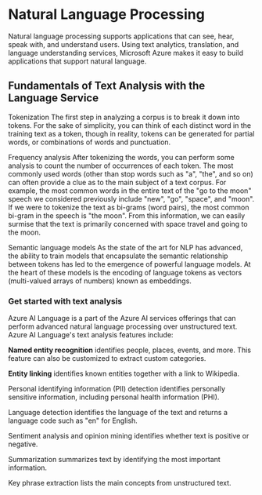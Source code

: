 # Natural Language Processing

Natural language processing supports applications that can see, hear, speak with, and understand users. Using text analytics, translation, and language understanding services, Microsoft Azure makes it easy to build applications that support natural language.

## Fundamentals of Text Analysis with the Language Service

Tokenization
The first step in analyzing a corpus is to break it down into tokens. For the sake of simplicity, you can think of each distinct word in the training text as a token, though in reality, tokens can be generated for partial words, or combinations of words and punctuation.

Frequency analysis
After tokenizing the words, you can perform some analysis to count the number of occurrences of each token. The most commonly used words (other than stop words such as "a", "the", and so on) can often provide a clue as to the main subject of a text corpus. For example, the most common words in the entire text of the "go to the moon" speech we considered previously include "new", "go", "space", and "moon". If we were to tokenize the text as bi-grams (word pairs), the most common bi-gram in the speech is "the moon". From this information, we can easily surmise that the text is primarily concerned with space travel and going to the moon.

Semantic language models
As the state of the art for NLP has advanced, the ability to train models that encapsulate the semantic relationship between tokens has led to the emergence of powerful language models. At the heart of these models is the encoding of language tokens as vectors (multi-valued arrays of numbers) known as embeddings.

### Get started with text analysis

Azure AI Language is a part of the Azure AI services offerings that can perform advanced natural language processing over unstructured text. Azure AI Language's text analysis features include:

**Named entity recognition** identifies people, places, events, and more. This feature can also be customized to extract custom categories.

**Entity linking** identifies known entities together with a link to Wikipedia.

Personal identifying information (PII) detection identifies personally sensitive information, including personal health information (PHI).

Language detection identifies the language of the text and returns a language code such as "en" for English.

Sentiment analysis and opinion mining identifies whether text is positive or negative.

Summarization summarizes text by identifying the most important information.

Key phrase extraction lists the main concepts from unstructured text.
